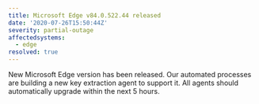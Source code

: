 ```yaml
---
title: Microsoft Edge v84.0.522.44 released
date: '2020-07-26T15:50:44Z'
severity: partial-outage
affectedsystems:
  - edge
resolved: true
---
```

New Microsoft Edge version has been released. Our automated processes are building a new key extraction agent to support it. All agents should automatically upgrade within the next 5 hours.


